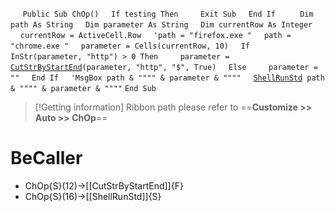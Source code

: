 &nbsp;&nbsp;&nbsp;&nbsp;
`Public Sub ChOp()`
&nbsp;&nbsp;&nbsp;&nbsp;`If testing Then`
&nbsp;&nbsp;&nbsp;&nbsp;&nbsp;&nbsp;&nbsp;&nbsp;`Exit Sub`
&nbsp;&nbsp;&nbsp;&nbsp;`End If`
&nbsp;&nbsp;&nbsp;&nbsp;
&nbsp;&nbsp;&nbsp;&nbsp;`Dim path As String`
&nbsp;&nbsp;&nbsp;&nbsp;`Dim parameter As String`
&nbsp;&nbsp;&nbsp;&nbsp;`Dim currentRow As Integer`
&nbsp;&nbsp;&nbsp;&nbsp;`currentRow = ActiveCell.Row`
&nbsp;&nbsp;&nbsp;&nbsp;`'path = "firefox.exe "`
&nbsp;&nbsp;&nbsp;&nbsp;`path = "chrome.exe "`
&nbsp;&nbsp;&nbsp;&nbsp;`parameter = Cells(currentRow, 10)`
&nbsp;&nbsp;&nbsp;&nbsp;`If InStr(parameter, "http") > 0 Then`
&nbsp;&nbsp;&nbsp;&nbsp;&nbsp;&nbsp;&nbsp;&nbsp;`parameter = `[`CutStrByStartEnd`](CutStrByStartEnd)`(parameter, "http", "$", True)`
&nbsp;&nbsp;&nbsp;&nbsp;`Else`
&nbsp;&nbsp;&nbsp;&nbsp;&nbsp;&nbsp;&nbsp;&nbsp;`parameter = ""`
&nbsp;&nbsp;&nbsp;&nbsp;`End If`
&nbsp;&nbsp;&nbsp;&nbsp;`'MsgBox path & """" & parameter & """"`
&nbsp;&nbsp;&nbsp;&nbsp;[`ShellRunStd`](ShellRunStd)` path & """" & parameter & """"`
`End Sub`


> [!Getting information]
> Ribbon path please refer to ==**Customize >> Auto >> ChOp**==


# BeCaller
- ChOp{S}(12)->[[CutStrByStartEnd]]{F}
- ChOp{S}(16)->[[ShellRunStd]]{S}

